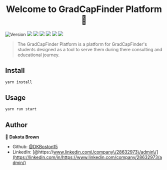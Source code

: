 <h1 align="center">Welcome to GradCapFinder Platform 👋</h1>
<p display="flex">
  <img alt="Version" src="https://img.shields.io/badge/version-0.1.0-blue.svg?cacheSeconds=2592000" />
  <img src="https://img.shields.io/badge/Node.js-43853D?style=for-the-badge&logo=node.js&logoColor=white">
  <img src="https://img.shields.io/badge/TypeScript-007ACC?style=for-the-badge&logo=typescript&logoColor=white">
  <img src="https://img.shields.io/badge/React-20232A?style=for-the-badge&logo=react&logoColor=61DAFB">
  <img src="https://img.shields.io/badge/Tailwind_CSS-38B2AC?style=for-the-badge&logo=tailwind-css&logoColor=white">
  <img src="https://img.shields.io/badge/Netlify-00C7B7?style=for-the-badge&logo=netlify&logoColor=white">
  <img src="https://img.shields.io/badge/Made%20with-Next.JS-black?style=for-the-badge&logo=Next.Js">
</p>

> The GradCapFinder Platform is a platform for GradCapFinder's students designed as a tool to serve them during there consulting and educational journey.

## Install

```sh
yarn install
```

## Usage

```sh
yarn run start
```

## Author

👤 **Dakota Brown**

-   Github: [@DKBoston15](https://github.com/DKBoston15)
-   LinkedIn: [@https:\/\/www.linkedin.com\/company\/28632973\/admin\/](https://linkedin.com/in/https://www.linkedin.com/company/28632973/admin/)
